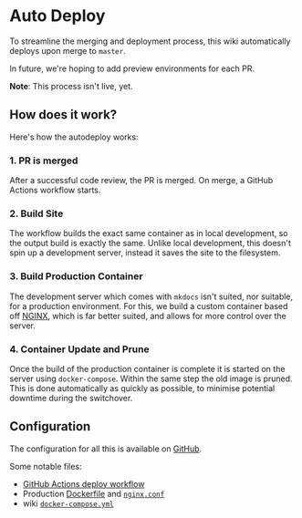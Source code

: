 # Auto Deploy

To streamline the merging and deployment process, this wiki automatically deploys upon merge to `master`.

In future, we're hoping to add preview environments for each PR.

__Note__: This process isn't live, yet.

## How does it work?

Here's how the autodeploy works:

### 1. PR is merged

After a successful code review, the PR is merged. On merge, a GitHub Actions workflow starts.

### 2. Build Site

The workflow builds the exact same container as in local development, so the output build is exactly the same. Unlike local development, this doesn't spin up a development server, instead it saves the site to the filesystem.

### 3. Build Production Container

The development server which comes with `mkdocs` isn't suited, nor suitable, for a production environment. For this, we build a custom container based off [NGINX](https://hub.docker.com/_/nginx/), which is far better suited, and allows for more control over the server.

### 4. Container Update and Prune

Once the build of the production container is complete it is started on the server using `docker-compose`. Within the same step the old image is pruned. This is done automatically as quickly as possible, to minimise potential downtime during the switchover.

## Configuration

The configuration for all this is available on [GitHub](https://github.com/selfhostedshow/).

Some notable files:

- [GitHub Actions deploy workflow](https://github.com/selfhostedshow/wiki/blob/master/.github/workflows/deploy.yml)
- Production [Dockerfile](https://github.com/selfhostedshow/wiki/blob/master/prod/Dockerfile) and [`nginx.conf`](https://github.com/selfhostedshow/wiki/blob/master/prod/nginx.conf)
- wiki [`docker-compose.yml`](https://github.com/selfhostedshow/wiki/blob/master/docker-compose.yml)
